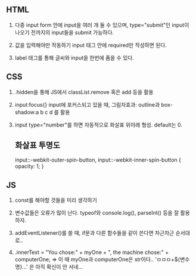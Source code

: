 ## HTML

1. 다중 input
   form 안에 input을 여러 개 둘 수 있으며, type="submit"인 input이 나오기 전까지의 input들을 submit 가능하다.

2. 값을 입력해야만 작동하기
   input 태그 안에 required만 작성하면 된다.

3. label 태그를 통해 글씨와 input을 한번에 품을 수 있다.

## CSS

1. .hidden을 통해 JS에서 classList.remove 혹은 add 등을 활용

2. input:focus{} input에 포커스되고 있을 때,
   그림자효과: outline과 box-shadow:a b c d 를 활용

3. input type="number"를 하면 자동적으로 화살표 위아래 형성. default는 0.
   ## 화살표 투명도
   input::-webkit-outer-spin-button,
   input::-webkit-inner-spin-button {
   opacity: 1;
   }

## JS

1. const를 해야할 것들을 미리 생각하기

2. 변수값들은 오류가 많이 난다.
   typeof와 console.log(), parseInt() 등을 잘 활용하자.

3. addEventListener()를 쓸 때, if문과 다른 함수들을 같이 쓴다면 차근차근 순서대로..

4. .innerText =
   "You chose:" + myOne + ", the machine chose:" + computerOne;
   => 이 때 myOne과 computerOne은 str이다..
   'ㅁㅁㅁ+\${변수명}...' 은 아직 확신이 안 서네...
